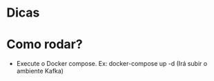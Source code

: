 # Dicas

# Como rodar?
 - Execute o Docker compose. Ex: docker-compose up -d (Irá subir o ambiente Kafka)